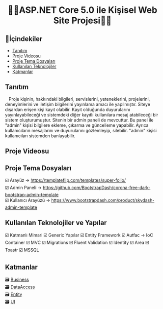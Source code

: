 <h1 align="center">🚀🚀ASP.NET Core 5.0 ile Kişisel Web Site Projesi🚀🚀</h1>

## 🚀İçindekiler
- [Tanıtım](#tanıtım)
- [Proje Videosu](#proje-videosu)
- [Proje Tema Dosyaları](#proje-tema-dosyaları)
- [Kullanılan Teknolojiler](#kullanılan-teknolojiler-ve-yapılar)
- [Katmanlar](#katmanlar)

## Tanıtım
&nbsp;&nbsp;&nbsp;Proje kişinin, hakkındaki bilgileri, servislerini, yeteneklerini, projelerini, deneyimlerini ve iletişim bilgilerini yayınlama amacı ile yapılmıştır. Siteye dışardan erişen kişi kayıt olabilir. Kayıt olduğunda duyurularını yayınlayabileceği ve sistemdeki diğer kayıtlı kullanılara mesaj atabileceği bir sistem oluşturumuştur. Sitenin bir admin paneli de mevcuttur. Bu panel ile "admin" kişisi bilgilere ekleme, çıkarma ve güncelleme yapabilir. Ayrıca kullanıcıların mesajlarını ve duyurularını gözlemleyip, silebilir. "admin" kişisi kullanıcıları sistemden banlayabilir. 

## Proje Videosu


## Proje Tema Dosyaları
☑️ Arayüz -> https://templateflip.com/templates/super-folio/ <br>
☑️ Admin Paneli -> https://github.com/BootstrapDash/corona-free-dark-bootstrap-admin-template <br>
☑️ Kullanıcı Arayüzü -> https://www.bootstrapdash.com/product/skydash-admin-template <br>

## Kullanılan Teknolojiler ve Yapılar
☑️ Katmanlı Mimari
☑️ Generic Yapılar
☑️ Entity Framework
☑️ Autfac -> IoC Container
☑️ MVC
☑️ Migrations
☑️ Fluent Validation
☑️ Identity
☑️ Area
☑️ Toastr
☑️ MSSQL

## Katmanlar
🗃 [Business](https://github.com/mustafasameturan/ASP.NET-Core-5.0-Portfolio-Project/tree/master/Business) <br>
🗃 [DataAccess](https://github.com/mustafasameturan/ASP.NET-Core-5.0-Portfolio-Project/tree/master/DataAccess) <br>
🗃 [Entity](https://github.com/mustafasameturan/ASP.NET-Core-5.0-Portfolio-Project/tree/master/Entities) <br>
🗃 [UI](https://github.com/mustafasameturan/ASP.NET-Core-5.0-Portfolio-Project/tree/master/CorePortfolio) <br>


